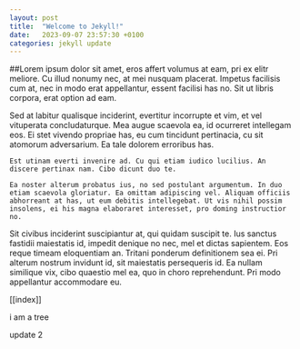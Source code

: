 ```yaml
---
layout: post
title:  "Welcome to Jekyll!"
date:   2023-09-07 23:57:30 +0100
categories: jekyll update
---
```

##Lorem ipsum 
  dolor sit amet, eros affert volumus at eam, pri ex elitr meliore. Cu illud nonumy nec, at mei nusquam placerat. Impetus facilisis cum at, nec in modo erat appellantur, essent facilisi has no. Sit ut libris corpora, erat option ad eam.

Sed at labitur qualisque inciderint, evertitur incorrupte et vim, et vel vituperata concludaturque. Mea augue scaevola ea, id ocurreret intellegam eos. Ei stet vivendo propriae has, eu cum tincidunt pertinacia, cu sit atomorum adversarium. Ea tale dolorem erroribus has.

`Est utinam everti invenire ad. Cu qui etiam iudico lucilius. An discere pertinax nam. Cibo dicunt duo te.`

```Ea noster alterum probatus ius, no sed postulant argumentum. In duo etiam scaevola gloriatur. Ea omittam adipiscing vel. Aliquam officiis abhorreant at has, ut eum debitis intellegebat. Ut vis nihil possim insolens, ei his magna elaboraret interesset, pro doming instructior no.```

Sit civibus inciderint suscipiantur at, qui quidam suscipit te. Ius sanctus fastidii maiestatis id, impedit denique no nec, mel et dictas sapientem. Eos reque timeam eloquentiam an. Tritani ponderum definitionem sea ei. Pri alterum nostrum invidunt id, sit maiestatis persequeris id. Ea nullam similique vix, cibo quaestio mel ea, quo in choro reprehendunt. Pri modo appellantur accommodare eu.

[[index]]

i am a tree

update 2